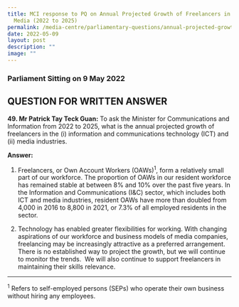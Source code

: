 ```yaml
---
title: MCI response to PQ on Annual Projected Growth of Freelancers in ICT and
  Media (2022 to 2025)
permalink: /media-centre/parliamentary-questions/annual-projected-growth-of-freelancers-in-ict-and-media/
date: 2022-05-09
layout: post
description: ""
image: ""
---
```

### Parliament Sitting on 9 May 2022

QUESTION FOR WRITTEN ANSWER
-------------------------------------
**49. Mr Patrick Tay Teck Guan:** To ask the Minister for Communications and Information from 2022 to 2025, what is the annual projected growth of freelancers in the (i) information and communications technology (ICT) and (ii) media industries.<br>

**Answer:**

1. Freelancers, or Own Account Workers (OAWs)<sup>1</sup>, form a relatively small part of our workforce. The proportion of OAWs in our resident workforce has remained stable at between 8% and 10% over the past five years. In the Information and Communications (I&amp;C) sector, which includes both ICT and media industries, resident OAWs have more than doubled from 4,000 in 2016 to 8,800 in 2021, or 7.3% of all employed residents in the sector.

2. Technology has enabled greater flexibilities for working. With changing aspirations of our workforce and business models of media companies, freelancing may be increasingly attractive as a preferred arrangement. There is no established way to project the growth, but we will continue to monitor the trends.&nbsp; We will also continue to support freelancers in maintaining their skills relevance.
--------------------------------------------------------------------------------------------------------------------------
<sup>1</sup> Refers to self-employed persons (SEPs) who operate their own business without hiring any employees.